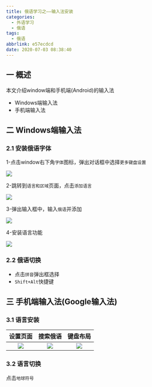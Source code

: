 ```yaml
---
title: 俄语学习之——输入法安装
categories:
  - 外语学习
  - 俄语
tags:
  - 俄语
abbrlink: e57ecdcd
date: 2020-07-03 08:38:40
---
```

## 一 概述

本文介绍window端和手机端(Android)的输入法

* Windows端输入法
* 手机端输入法

<!--more-->

## 二  Windows端输入法

### 2.1 安装俄语字体

1-点击window右下角`字体`图标，弹出对话框中选择`更多键盘设置`

![][1]

2-跳转到`语言和区域`页面，点击`添加语言`

![][2]

3-弹出输入框中，输入`俄语`并添加

![][3]

4-安装语言功能

![][4]

### 2.2 俄语切换

* 点击`拼音`弹出框选择
* `Shift+Alt`快捷键

## 三 手机端输入法(Google输入法)

### 3.1 语言安装

| 设置页面 | 搜索俄语 | 键盘布局 |
| :------: | :------: | :------: |
|  ![][5]  |  ![][6]  |  ![][7]  |

### 3.2 语言切换

点击`地球符号`




[1]:https://cdn.jsdelivr.net/gh/PGzxc/CDN/blog-lan-russia/russia-win-desktop-setting-1.png
[2]:https://cdn.jsdelivr.net/gh/PGzxc/CDN/blog-lan-russia/russia-win-lan-add-2.png
[3]:https://cdn.jsdelivr.net/gh/PGzxc/CDN/blog-lan-russia/russia-win-lan-choice-3.png
[4]:https://cdn.jsdelivr.net/gh/PGzxc/CDN/blog-lan-russia/russia-win-lan-func-choice-4.png
[5]:https://cdn.jsdelivr.net/gh/PGzxc/CDN/blog-lan-russia/russia-phone-keyboard-setting-5.png
[6]:https://cdn.jsdelivr.net/gh/PGzxc/CDN/blog-lan-russia/russia-phone-lan-search-6.png
[7]:https://cdn.jsdelivr.net/gh/PGzxc/CDN/blog-lan-russia/russia-phone-lan-key-layout-7.png

